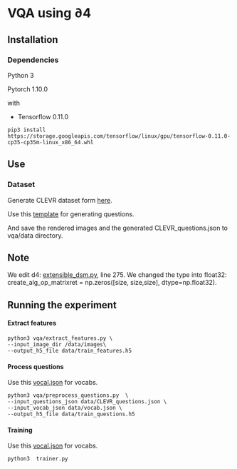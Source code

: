 # VQA using ∂4


## Installation

### Dependencies

Python 3

Pytorch 1.10.0

with

- Tensorflow 0.11.0

```
pip3 install https://storage.googleapis.com/tensorflow/linux/gpu/tensorflow-0.11.0-cp35-cp35m-linux_x86_64.whl
```

## Use

### Dataset

Generate CLEVR dataset form [here](https://github.com/facebookresearch/clevr-dataset-gen). 


Use this [template](https://github.com/SamaherA/vqa/blob/main/dataset/compare_integer.json) for generating questions.


And save the rendered images and the generated CLEVR_questions.json to vqa/data directory.



## Note
We edit d4: [extensible_dsm.py](https://github.com/uclnlp/d4/blob/master/d4/dsm/extensible_dsm.py), line 275. We changed the type into float32:  create_alg_op_matrixret = np.zeros([size, size,size], dtype=np.float32).

## Running the experiment

#### Extract features

```
python3 vqa/extract_features.py \
--input_image_dir /data/images\
--output_h5_file data/train_features.h5
```

#### Process questions
Use this [vocal.json](https://github.com/SamaherA/vqa/blob/main/dataset/vocab.json) for vocabs.

```
python3 vqa/preprocess_questions.py  \
--input_questions_json data/CLEVR_questions.json \
--input_vocab_json data/vocab.json \
--output_h5_file data/train_questions.h5
```


#### Training 
Use this [vocal.json](https://github.com/SamaherA/vqa/blob/main/dataset/vocab.json) for vocabs.

```
python3  trainer.py
```


